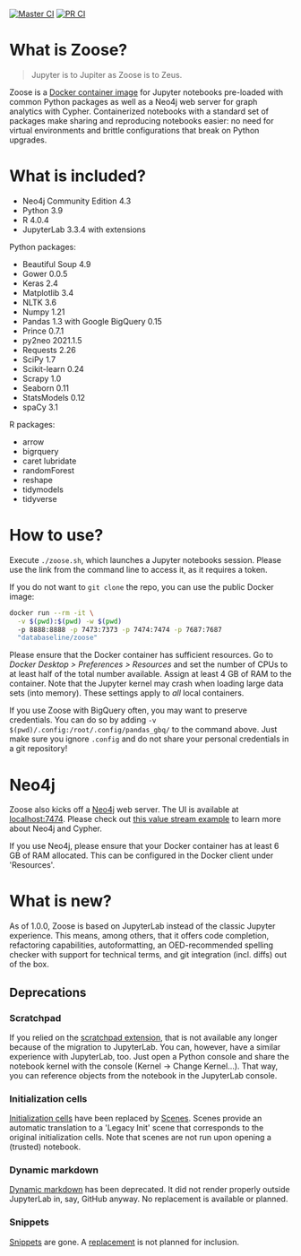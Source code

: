 [![Master CI](https://github.com/ianhellstrom/zoose/actions/workflows/merge.yml/badge.svg)](https://github.com/ianhellstrom/zoose/actions/workflows/merge.yml)
[![PR CI](https://github.com/ianhellstrom/zoose/actions/workflows/pull.yml/badge.svg)](https://github.com/ianhellstrom/zoose/actions/workflows/pull.yml)

# What is Zoose?

> Jupyter is to Jupiter as Zoose is to Zeus.

Zoose is a [Docker container image](https://hub.docker.com/repository/docker/databaseline/zoose) for
Jupyter notebooks pre-loaded with common Python packages as well as a Neo4j web server for graph
analytics with Cypher.
Containerized notebooks with a standard set of packages make sharing and reproducing notebooks
easier: no need for virtual environments and brittle configurations that break on Python upgrades.

# What is included?

- Neo4j Community Edition 4.3
- Python 3.9
- R 4.0.4
- JupyterLab 3.3.4 with extensions

Python packages:
- Beautiful Soup 4.9
- Gower 0.0.5
- Keras 2.4
- Matplotlib 3.4
- NLTK 3.6
- Numpy 1.21
- Pandas 1.3 with Google BigQuery 0.15
- Prince 0.7.1  
- py2neo 2021.1.5
- Requests 2.26
- SciPy 1.7
- Scikit-learn 0.24
- Scrapy 1.0
- Seaborn 0.11
- StatsModels 0.12
- spaCy 3.1

R packages:
- arrow
- bigrquery
- caret
  lubridate
- randomForest
- reshape
- tidymodels 
- tidyverse 

# How to use?

Execute `./zoose.sh`, which launches a Jupyter notebooks session.
Please use the link from the command line to access it, as it requires a token.

If you do not want to `git clone` the repo, you can use the public Docker image:

```bash
docker run --rm -it \
  -v $(pwd):$(pwd) -w $(pwd) 
  -p 8888:8888 -p 7473:7373 -p 7474:7474 -p 7687:7687 
  "databaseline/zoose"
```

Please ensure that the Docker container has sufficient resources.
Go to _Docker Desktop > Preferences > Resources_ and set the number of CPUs to at least half of the
total number available.
Assign at least 4 GB of RAM to the container.
Note that the Jupyter kernel may crash when loading large data sets (into memory).
These settings apply to _all_ local containers.

If you use Zoose with BigQuery often, you may want to preserve credentials.
You can do so by adding `-v $(pwd)/.config:/root/.config/pandas_gbq/` to the command above.
Just make sure you ignore `.config` and do not share your personal credentials in a git repository!

# Neo4j

Zoose also kicks off a [Neo4j](https://neo4j.com) web server. 
The UI is available at [localhost:7474](https://127.0.0.1:7474).
Please check out [this value stream example](https://databaseline.tech/mapping-a-value-stream-in-neo4j/)
to learn more about Neo4j and Cypher.

If you use Neo4j, please ensure that your Docker container has at least 6 GB of RAM allocated.
This can be configured in the Docker client under 'Resources'.

# What is new?
As of 1.0.0, Zoose is based on JupyterLab instead of the classic Jupyter experience.
This means, among others, that it offers code completion, refactoring capabilities, autoformatting, 
an OED-recommended spelling checker with support for technical terms, and git integration (incl.
diffs) out of the box.

## Deprecations
### Scratchpad
If you relied on the [scratchpad extension](https://jupyter-contrib-nbextensions.readthedocs.io/en/latest/nbextensions/scratchpad/README.html), 
that is not available any longer because of the migration to JupyterLab.
You can, however, have a similar experience with JupyterLab, too.
Just open a Python console and share the notebook kernel with the console (Kernel &rarr; Change Kernel...).
That way, you can reference objects from the notebook in the JupyterLab console.

### Initialization cells
[Initialization cells](https://jupyter-contrib-nbextensions.readthedocs.io/en/latest/nbextensions/init_cell/README.html)
have been replaced by [Scenes](https://github.com/schmidi314/jupyterlab-scenes).
Scenes provide an automatic translation to a 'Legacy Init' scene that corresponds to the original 
initialization cells.
Note that scenes are not run upon opening a (trusted) notebook.

### Dynamic markdown
[Dynamic markdown](https://jupyter-contrib-nbextensions.readthedocs.io/en/latest/nbextensions/python-markdown/readme.html)
has been deprecated.
It did not render properly outside JupyterLab in, say, GitHub anyway.
No replacement is available or planned.

### Snippets
[Snippets](https://jupyter-contrib-nbextensions.readthedocs.io/en/latest/nbextensions/snippets/README.html) are gone.
A [replacement](https://github.com/QuantStack/jupyterlab-snippets) is not planned for inclusion.
